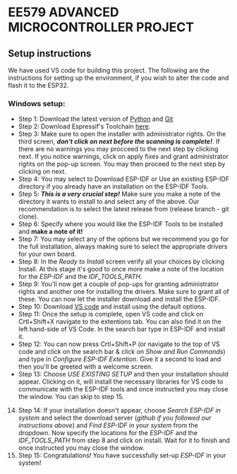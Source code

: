 # EE579 ADVANCED MICROCONTROLLER PROJECT
## Setup instructions
We have used VS code for building this project. The following are the instructions for setting up the environment, if you wish to alter the code and flash it to the ESP32.
### Windows setup:
- Step 1: Download the latest version of [Python](https://www.python.org/downloads/) and [Git](https://git-scm.com/download/win) 
- Step 2: Download Espressif's Toolchain [here](https://docs.espressif.com/projects/esp-idf/en/latest/esp32/get-started/windows-setup.html).
- Step 3: Make sure to open the installer with administrator rights. On the third screen, ***don't click on next before the scanning is complete!***. If there are no warnings you may procceed to the next step by clicking next. If you notice warnings, click on apply fixes and grant administrator rights on the pop-up screen. You may then proceed to the next step by clicking on next.
- Step 4: You may select to Download ESP-IDF or Use an existing ESP-IDF directory if you already have an installation on the ESP-IDF Tools.
- Step 5: ***This is a very crucial step!*** Make sure you make a note of the directory it wants to install to and select any of the above. Our recommendation is to select the latest release from (release branch - git clone).
- Step 6: Specify where you would like the ESP-IDF Tools to be installed and **make a note of it!**
- Step 7: You may select any of the options but we recommend you go for the full installation, always making sure to select the appropriate drivers for your own board.
- Step 8: In the *Ready to Install* screen verify all your choices by clicking Install. At this stage it's good to once more make a note of the location for the *ESP-IDF* and the *IDF_TOOLS_PATH*.
- Step 9: You'll now get a couple of pop-ups for granting administrator rights and another one for installing the drivers. Make sure to grant all of these. You can now let the installer download and install the ESP-IDF.
- Step 10: Download [VS code](https://code.visualstudio.com/download) and install using the default options.
- Step 11: Once the setup is complete, open VS code and click on Crtl+Shift+X navigate to the extentions tab. You can also find it on the left hand-side of VS Code. In the search bar type in ESP-IDF and install it.
- Step 12: You can now press Crtl+Shift+P (or navigate to the top of VS code and click on the search bar & click on *Show and Run Commands*) and type in *Configure ESP-IDF Extention*. Give it a second to load and then you'll be greeted with a welcome screen.
- Step 13: Choose *USE EXISTING SETUP* and then your installation should appear. Clicking on it, will install the necessary libraries for VS code to communicate with the ESP-IDF tools and once instructed you may close the window. You can skip to step 15.
14. Step 14: If your installation doesn't appear, choose *Search ESP-IDF in system* and select the download server (*github if you followed our instructions above*) and *Find ESP-IDF in your system* from the dropdown. Now specify the locations for the *ESP-IDF* and the *IDF_TOOLS_PATH* from step 8 and click on install. Wait for it to finish and once instructed you may close the window.
15. Step 15: Congratulations! You have successfully set-up *ESP-IDF* in your system!

